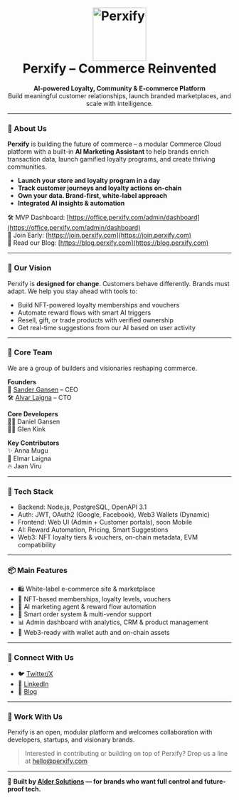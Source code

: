 <h1 align="center">
  <img src="https://office.perxify.com/perxify_logo.jpg" alt="Perxify" width="120"/><br>
  Perxify – Commerce Reinvented
</h1>

<p align="center">
  <strong>AI-powered Loyalty, Community & E-commerce Platform</strong><br>
  Build meaningful customer relationships, launch branded marketplaces, and scale with intelligence.
</p>

---

### 🚀 About Us

**Perxify** is building the future of commerce – a modular Commerce Cloud platform with a built-in **AI Marketing Assistant** to help brands enrich transaction data, launch gamified loyalty programs, and create thriving communities.

- **Launch your store and loyalty program in a day**
- **Track customer journeys and loyalty actions on-chain**
- **Own your data. Brand-first, white-label approach**
- **Integrated AI insights & automation**

🛠️ MVP Dashboard: [https://office.perxify.com/admin/dashboard](https://office.perxify.com/admin/dashboard)  
👋 Join Early: [https://join.perxify.com](https://join.perxify.com)  
🧠 Read our Blog: [https://blog.perxify.com](https://blog.perxify.com)

---

### 🧠 Our Vision

Perxify is **designed for change**. Customers behave differently. Brands must adapt. We help you stay ahead with tools to:

- Build NFT-powered loyalty memberships and vouchers
- Automate reward flows with smart AI triggers
- Resell, gift, or trade products with verified ownership
- Get real-time suggestions from our AI based on user activity

---

### 👥 Core Team

We are a group of builders and visionaries reshaping commerce.

**Founders**  
🧠 [Sander Gansen](https://www.linkedin.com/in/sandergansen/) – CEO  
🛠️ [Alvar Laigna](https://github.com/alvarlaigna) – CTO

**Core Developers**  
🧙‍♂️ Daniel Gansen  
🧑‍🚀 Glen Kink

**Key Contributors**  
✨ Anna Mugu  
🧠 Elmar Laigna  
🔥 Jaan Viru

---

### 🔧 Tech Stack

- Backend: Node.js, PostgreSQL, OpenAPI 3.1
- Auth: JWT, OAuth2 (Google, Facebook), Web3 Wallets (Dynamic)
- Frontend: Web UI (Admin + Customer portals), soon Mobile
- AI: Reward Automation, Pricing, Smart Suggestions
- Web3: NFT loyalty tiers & vouchers, on-chain metadata, EVM compatibility

---

### 📦 Main Features

- 🛍️ White-label e-commerce site & marketplace
- 🎁 NFT-based memberships, loyalty levels, vouchers
- 🤖 AI marketing agent & reward flow automation
- 🧾 Smart order system & multi-vendor support
- 📊 Admin dashboard with analytics, CRM & product management
- 🔗 Web3-ready with wallet auth and on-chain assets

---

### 📢 Connect With Us

- 🐦 [Twitter/X](https://x.com/Perxifycom)
- 💼 [LinkedIn](https://www.linkedin.com/company/perxify)
- 🧠 [Blog](https://blog.perxify.com)

---

### 🤝 Work With Us

Perxify is an open, modular platform and welcomes collaboration with developers, startups, and visionary brands.

> Interested in contributing or building on top of Perxify? Drop us a line at [hello@perxify.com](mailto:hello@perxify.com)

---

🔐 **Built by [Alder Solutions](https://aldersolutions.com) — for brands who want full control and future-proof tech.**
